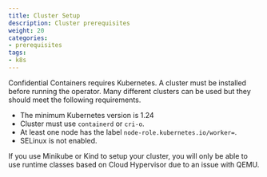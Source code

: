```yaml
---
title: Cluster Setup
description: Cluster prerequisites 
weight: 20
categories:
- prerequisites
tags:
- k8s
---
```


Confidential Containers requires Kubernetes.
A cluster must be installed before running the operator.
Many different clusters can be used but they should meet the following requirements.
- The minimum Kubernetes version is 1.24
- Cluster must use `containerd` or `cri-o`.
- At least one node has the label `node-role.kubernetes.io/worker=`.
- SELinux is not enabled.

If you use Minikube or Kind to setup your cluster, you will only be able to use
runtime classes based on Cloud Hypervisor due to an issue with QEMU.


